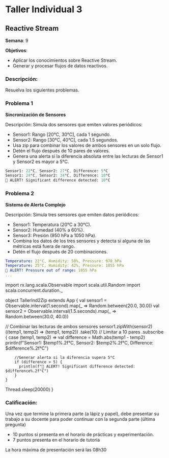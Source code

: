 # Taller Individual  3
## Reactive Stream

**Semana**: 9

**Objetivos**:

- Aplicar los conocimientos sobre Reactive Stream.
- Generar y procesar flujos de datos reactivos.

### Descripción:

Resuelva los siguientes problemas.

### Problema 1
**Sincronización de Sensores**

Descripción: Simula dos sensores que emiten valores periódicos:

- Sensor1: Rango [20°C, 30°C], cada 1 segundo.
- Sensor2: Rango [30°C, 40°C], cada 1.5 segundos.
- Usa zip para combinar los valores de ambos sensores en un solo flujo.
- Detén el flujo después de 10 pares de valores.
- Genera una alerta si la diferencia absoluta entre las lecturas de Sensor1 y Sensor2 es mayor a 5°C.
  

```mathematica
Sensor1: 22°C, Sensor2: 27°C, Difference: 5°C
Sensor1: 24°C, Sensor2: 34°C, Difference: 10°C
🚨 ALERT! Significant difference detected: 10°C
```

### Problema 2
**Sistema de Alerta Complejo**

Descripción: Simula tres sensores que emiten datos periódicos:

- Sensor1: Temperatura (20°C a 30°C).
- Sensor2: Humedad (40% a 60%).
- Sensor3: Presión (950 hPa a 1050 hPa).
- Combina los datos de los tres sensores y detecta si alguna de las métricas está fuera de rango.
- Detén el flujo después de 20 combinaciones.

```yaml
Temperature: 22°C, Humidity: 50%, Pressure: 970 hPa
Temperature: 25°C, Humidity: 42%, Pressure: 1055 hPa
🚨 ALERT! Pressure out of range: 1055 hPa
...
```
import rx.lang.scala.Observable
import scala.util.Random
import scala.concurrent.duration._

object TallerInd2Zip extends App {
  val sensor1 = Observable.interval(1.second).map(_ => Random.between(20.0, 30.0))
  val sensor2 = Observable.interval(1.5.seconds).map(_ => Random.between(30.0, 40.0))

  // Combinar las lecturas de ambos sensores
  sensor1.zipWith(sensor2)((temp1, temp2) => (temp1, temp2))
    .take(10) // Limitar a 10 pares
    .subscribe {
      case (temp1, temp2) =>
        val difference = Math.abs(temp1 - temp2)
        println(f"Sensor1: $temp1%.2f°C, Sensor2: $temp2%.2f°C, Difference: $difference%.2f°C")

        //Generar alerta si la diferencia supera 5°C
        if (difference > 5) {
          println(f"🚨 ALERT! Significant difference detected: $difference%.2f°C")
        }
    }
  Thread.sleep(20000)
}




### Calificación:

Una vez que termine la primera parte (a lápiz y papel), debe presentar su trabajo a su docente para poder continuar con la segunda parte (última pregunta)

- 10 puntos si presenta en el horario de prácticas y experimentación.
- 7 puntos presenta en el horario de tutoría

La hora máxima de presentación será las 08h30
